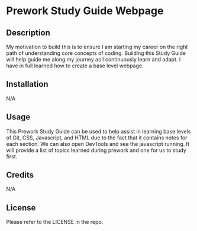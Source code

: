 # Prework Study Guide Webpage

## Description

My motivation to build this is to ensure I am starting my career on the right path of understanding core concepts of coding. Building this Study Guide will help guide me along my journey as I continuously learn and adapt. I have in full learned how to create a base level webpage.

## Installation

N/A

## Usage

This Prework Study Guide can be used to help assist in learning base levels of Git, CSS, Javascript, and HTML due to the fact that it contains notes for each section. We can also open DevTools and see the javascript running. It will provide a list of topics learned during prework and one for us to study first. 

## Credits

N/A

## License

Please refer to the LICENSE in the repo.
